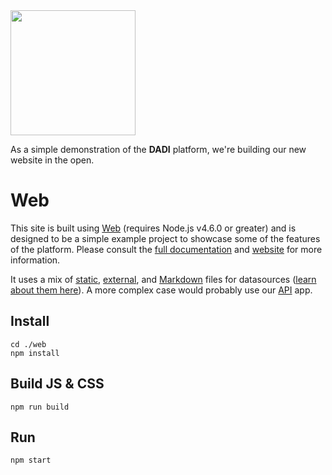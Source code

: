<img src="http://52.209.207.148/assets/img/dadi-colour.svg" width="200">

As a simple demonstration of the **DADI** platform, we're building our new website in the open.

# Web

This site is built using [Web](https://github.com/dadi/web) (requires Node.js v4.6.0 or greater) and is designed to be a simple example project to showcase some of the features of the platform. Please consult the [full documentation](http://docs.dadi.tech/web/) and [website](http://beta.dadi.tech/platform/web/) for more information.

It uses a mix of [static](https://github.com/dadi/dadi.tech/blob/master/web/workspace/datasources/products.json), [external](https://github.com/dadi/dadi.tech/blob/master/web/workspace/datasources/github-api.json), and [Markdown](https://github.com/dadi/dadi.tech/blob/master/web/workspace/events/insights.js) files for datasources ([learn about them here](http://docs.dadi.tech/web/datasources.html)). A more complex case would probably use our [API](https://github.com/dadi/api) app. 

## Install

```
cd ./web
npm install
```

## Build JS & CSS

```
npm run build
```

## Run

```
npm start
```
